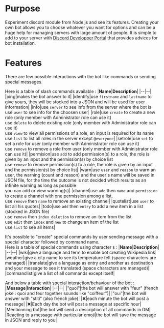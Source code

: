 # Purpose 

Experiment discord module from Node.js and see its features. Creating your own bot allows you to choose whatever you want for options and can be a huge help for managing servers with large amount of people. It is simple to add to your server with [Discord Developper Portal](https://discord.com/developers/applications) that provides advices for bot installation.

# Features

There are few possible interactions with the bot like commands or sending special messages.

Here is a table of slash commands available :
|**Name**|**Description**|
|--|--|
|ping|makes the bot answer to it|
|identify|use `firstname` and `lastname` to give yours, they will be stocked into a JSON and will be used for user information|
|info|use `server` to see info from the server where the bot is<br>use `user` to see info for the choosen user|
|role|use `create` to create a new role (only member with Administrator role can use it)<br>use `delete` to delete existing role (only member with Administrator role can use it)<br>use `view` to view all permissions of a role, an input is required for its name<br>use `list` to list all roles in the server except `@everyone`|
|setrole|use `set` to set a role for user (only member with Administrator role can use it)<br>use `remove` to remove a role from user (only member with Administrator role can use it)|
|permision|use `add` to add permission(s) to a role, the role is given by an input and the permission(s) by choice list<br>use `remove` to remove permission(s) to a role, the role is given by an input and the permission(s) by choice list|
|warn|use `user` and `reason` to warn an user, the warning (count and reason) and the user's name will be saved in JSON file, for the time the outcome is not decided which results as an infinite warning as long as possible</br>you can add or view warning(s)|
|channel|use `add` then `name` and `permission` to create a channel with one permission among a list.</br>use `remove` then `name` to remove an existing channel|
|quotelist|use `user` to list all his quotes|
|todo|use `add` then `entry` to add a new item in a list (stocked in JSON file)</br>use `remove` then `index_deletion` to remove an item from the list</br>use `edit` then `index` and `new` to change an item of the list</br>use `list` to see all items|

It's possible to "create" special commands by user sending message with a special character followed by command name.</br>
Here is a table of special commands using character `$` :
|**Name**|**Description**|
|--|--|
|wiki|give a language and term to enable bot creating Wikipedia link|
|weather|give a city name to see its temperature felt (space characters are managed)|
|translate|give a language as entry and another as destination and your message to see it translated (space characters are managed)|
|commandlist|give a list of all commands except itself|

And below a table with special interaction/behaviour of the bot :
|**Message**|**Interaction**|
|--|--|
|"quoi"|the bot will answer with "feur" (french joke : quoi and feur together sounds like "coiffeur")|
|"oui"|the bot will answer with "stiti" (also french joke)|
|&#x274C;|each minute the bot will post a message|
|&#x274C;|Each day the bot will post a message at specific hour|
|Mentionning bot|the bot will send a description of all commands in DM|
|Reacting to a message with particular emoji|the bot will save the message in JSON and reply to you|